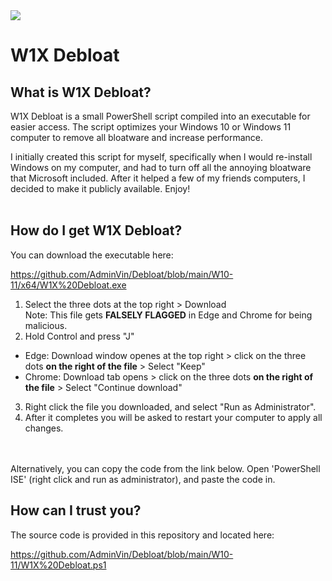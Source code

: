 <img src="https://github.com/AdminVin/W1X-Debloat/blob/main/Images/Banner.jpg?raw=true">

# W1X Debloat

## What is W1X Debloat?
W1X Debloat is a small PowerShell script compiled into an executable for easier access.  The script optimizes your Windows 10 or Windows 11 computer to remove all bloatware and increase performance.

I initially created this script for myself, specifically when I would re-install Windows on my computer, and had to turn off all the annoying bloatware that Microsoft included.  After it helped a few of my friends computers, I decided to make it publicly available.  Enjoy!
<br>
<br>

## How do I get W1X Debloat?
You can download the executable here:

https://github.com/AdminVin/Debloat/blob/main/W10-11/x64/W1X%20Debloat.exe

1. Select the three dots at the top right > Download<br>
Note: This file gets **FALSELY FLAGGED** in Edge and Chrome for being malicious.
2. Hold Control and press "J"
- Edge: Download window openes at the top right > click on the three dots **on the right of the file** > Select "Keep"
- Chrome: Download tab opens > click on the three dots **on the right of the file** > Select "Continue download"
3. Right click the file you downloaded, and select "Run as Administrator".
4. After it completes you will be asked to restart your computer to apply all changes.
<br> 
<br>
Alternatively, you can copy the code from the link below. Open 'PowerShell ISE' (right click and run as administrator), and paste the code in.

## How can I trust you?
The source code is provided in this repository and located here:

https://github.com/AdminVin/Debloat/blob/main/W10-11/W1X%20Debloat.ps1